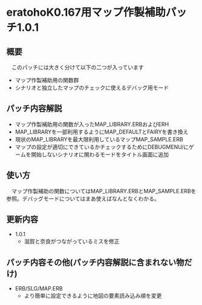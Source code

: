 ﻿eratohoK0.167用マップ作製補助パッチ1.0.1
========================================

概要
----
　このパッチには大きく分けて以下の二つが入っています

+ マップ作製補助用の関数群
+ シナリオと独立したマップのチェックに使えるデバッグ用モード

パッチ内容解説
--------------
+ マップ作製補助用の関数が入ったMAP_LIBRARY.ERBおよびERH
+ MAP_LIBRARYを一部利用するようにMAP_DEFAULTとFAIRYを書き換え
+ 現状のMAP_LIBRARYを最大限利用しているマップMAP_SAMPLE.ERB
+ マップの設定が適切にできているかチェックするためにDEBUGMENU/にゲームを開始しないシナリオに関わるモードをタイトル画面に追加

使い方
------
　マップ作製補助の関数についてはMAP_LIBRARY.ERBとMAP_SAMPLE.ERBを参照。デバッグモードについてはまあ使えばなんとなくわかる。

更新内容
--------
+ 1.0.1
    + 滋賀と奈良がつながっているミスを修正

パッチ内容その他(パッチ内容解説に含まれない物だけ)
--------------------------------------------------
+ ERB/SLG/MAP.ERB
    + より簡単に設定できるように地図の要素読み込み順を変更
